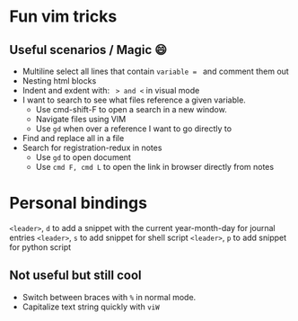 # Fun vim tricks

## Useful scenarios / Magic :smile:
- Multiline select all lines that contain `variable = ` and comment them out
- Nesting html blocks
- Indent and exdent with:   `  > and < ` in visual mode
- I want to search to see what files reference a given variable.
  - Use cmd-shift-F to open a search in a new window. 
  - Navigate files using VIM
  - Use `gd` when over a reference I want to go directly to
- Find and replace all in a file
- Search for registration-redux in notes
  - Use `gd` to open document
  - Use `cmd F, cmd L` to open the link in browser directly from notes

# Personal bindings
`<leader>`, `d` to add a snippet with the current year-month-day for journal entries
`<leader>`, `s` to add snippet for shell script
`<leader>`, `p` to add snippet for python script


## Not useful but still cool
- Switch between braces with `%` in normal mode.
- Capitalize text string quickly with `viW`


